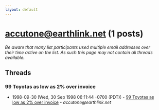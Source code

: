 ```yaml
---
layout: default
---
```


# accutone@earthlink.net (1 posts)

_Be aware that many list participants used multiple email addresses over their time active on the list. As such this page may not contain all threads available._

## Threads

### 99 Toyotas as low as 2% over invoice
+ 1998-09-30 (Wed, 30 Sep 1998 06:11:44 -0700 (PDT)) - [99 Toyotas as low as 2% over invoice](/archive/1998/09/2b3db801b02e68c980ef927da3366f917b6303d2ec26df438d8e4b49180896a2) - _accutone@earthlink.net_


